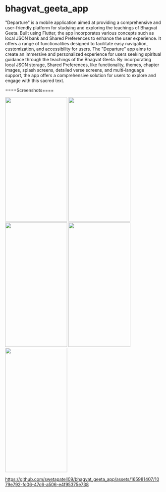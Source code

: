 # bhagvat_geeta_app

"Departure" is a mobile application aimed at providing a comprehensive and user-friendly
platform for studying and exploring the teachings of Bhagvat Geeta. Built using Flutter, the app
incorporates various concepts such as local JSON bank and Shared Preferences to enhance the
user experience. It offers a range of functionalities designed to facilitate easy navigation,
customization, and accessibility for users.
The "Departure" app aims to create an immersive and personalized experience for users seeking
spiritual guidance through the teachings of the Bhagvat Geeta. By incorporating local JSON
storage, Shared Preferences, like functionality, themes, chapter images, splash screens, detailed
verse screens, and multi-language support, the app offers a comprehensive solution for users to
explore and engage with this sacred text.


====Screenshots====


<p>
  <img src="https://github.com/swetapatell09/bhagvat_geeta_app/assets/165981407/4673176c-be61-4ea8-bbde-5b0753eba3e9" height="400px" width="200px"/>
  <img src="https://github.com/swetapatell09/bhagvat_geeta_app/assets/165981407/f76fb706-edb7-44e1-8c3c-1c9c94970c9b" height="400px" width="200px"/>
  <img src="https://github.com/swetapatell09/bhagvat_geeta_app/assets/165981407/c57284b8-855f-42ed-a7c2-90e3ea57eb3c" height="400px" width="200px"/>
  <img src="https://github.com/swetapatell09/bhagvat_geeta_app/assets/165981407/76674070-d76b-41dc-a60d-17252bc21635" height="400px" width="200px"/>
  <img src="https://github.com/swetapatell09/bhagvat_geeta_app/assets/165981407/2397d682-4b07-4712-be4b-a718056dd68a" height="400px" width="200px"/>


https://github.com/swetapatell09/bhagvat_geeta_app/assets/165981407/1079e792-fc06-47c6-a506-e4f95375e738

</p>
